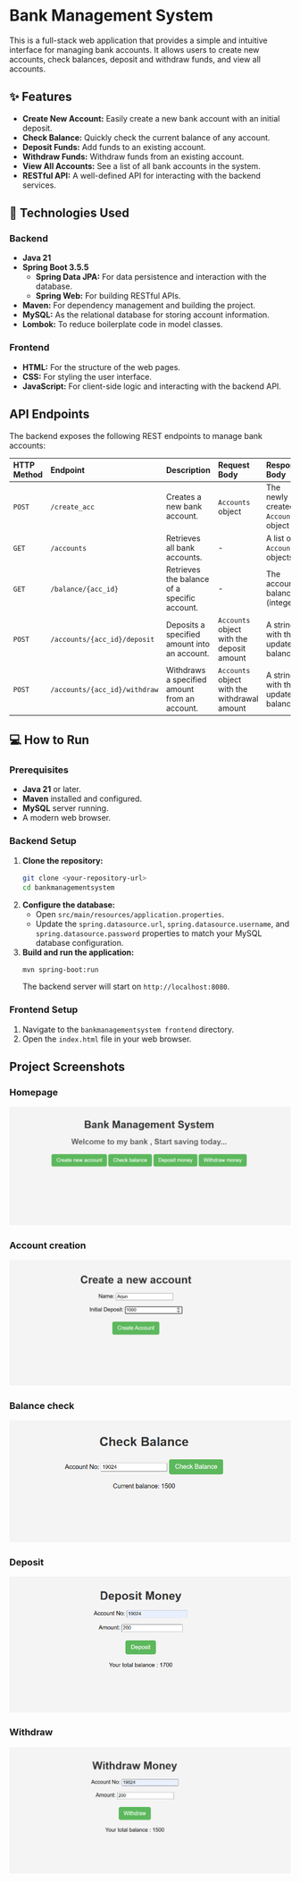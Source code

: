 # Bank Management System

This is a full-stack web application that provides a simple and intuitive interface for managing bank accounts. It allows users to create new accounts, check balances, deposit and withdraw funds, and view all accounts.

## ✨ Features

*   **Create New Account:** Easily create a new bank account with an initial deposit.
*   **Check Balance:** Quickly check the current balance of any account.
*   **Deposit Funds:** Add funds to an existing account.
*   **Withdraw Funds:** Withdraw funds from an existing account.
*   **View All Accounts:** See a list of all bank accounts in the system.
*   **RESTful API:** A well-defined API for interacting with the backend services.

## 🚀 Technologies Used

### Backend

*   **Java 21**
*   **Spring Boot 3.5.5**
    *   **Spring Data JPA:** For data persistence and interaction with the database.
    *   **Spring Web:** For building RESTful APIs.
*   **Maven:** For dependency management and building the project.
*   **MySQL:** As the relational database for storing account information.
*   **Lombok:** To reduce boilerplate code in model classes.

### Frontend

*   **HTML:** For the structure of the web pages.
*   **CSS:** For styling the user interface.
*   **JavaScript:** For client-side logic and interacting with the backend API.

## API Endpoints

The backend exposes the following REST endpoints to manage bank accounts:

| HTTP Method | Endpoint                       | Description                    | Request Body      | Response Body                  |
| :---------- | :----------------------------- | :----------------------------- | :---------------- | :----------------------------- |
| `POST`      | `/create_acc`                  | Creates a new bank account.    | `Accounts` object | The newly created `Accounts` object |
| `GET`       | `/accounts`                    | Retrieves all bank accounts.   | -                 | A list of `Accounts` objects   |
| `GET`       | `/balance/{acc_id}`            | Retrieves the balance of a specific account. | -                 | The account balance (integer)  |
| `POST`      | `/accounts/{acc_id}/deposit`   | Deposits a specified amount into an account. | `Accounts` object with the deposit amount | A string with the updated balance |
| `POST`      | `/accounts/{acc_id}/withdraw`  | Withdraws a specified amount from an account. | `Accounts` object with the withdrawal amount | A string with the updated balance |

## 💻 How to Run

### Prerequisites

*   **Java 21** or later.
*   **Maven** installed and configured.
*   **MySQL** server running.
*   A modern web browser.

### Backend Setup

1.  **Clone the repository:**
    ```bash
    git clone <your-repository-url>
    cd bankmanagementsystem
    ```
2.  **Configure the database:**
    *   Open `src/main/resources/application.properties`.
    *   Update the `spring.datasource.url`, `spring.datasource.username`, and `spring.datasource.password` properties to match your MySQL database configuration.
3.  **Build and run the application:**
    ```bash
    mvn spring-boot:run
    ```
    The backend server will start on `http://localhost:8080`.

### Frontend Setup

1.  Navigate to the `bankmanagementsystem frontend` directory.
2.  Open the `index.html` file in your web browser.

## Project Screenshots

### Homepage
![Project Screenshot](/assets/homepage.png)

### Account creation
![Project Screenshot](assets/account.png)

### Balance check
![Project Screenshot](assets/balance.png)

### Deposit
![Project Screenshot](assets/deposit.png)

### Withdraw
![Project Screenshot](assets/withdraw.png)
